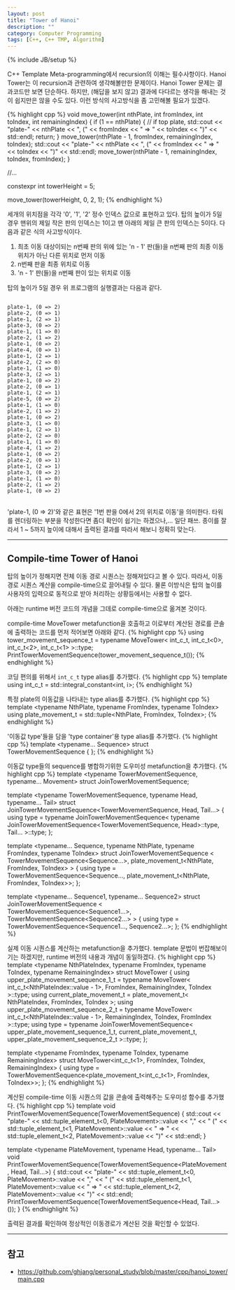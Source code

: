```yaml
---
layout: post
title: "Tower of Hanoi"
description: ""
category: Computer Programming
tags: [C++, C++ TMP, Algorithm]
---
```

{% include JB/setup %}

C++ Template Meta-programming에서 recursion의 이해는 필수사항이다. Hanoi Tower는 이 recursion과 관련하여 생각해볼만한 문제이다. Hanoi Tower 문제는 결과코드만 보면 단순하다. 하지만, (해답을 보지 않고) 결과에 다다르는 생각을 해내는 것이 쉽지만은 않을 수도 있다. 이런 방식의 사고방식을 좀 고민해볼 필요가 있겠다.

{% highlight cpp %}
void move_tower(int nthPlate, int fromIndex, int toIndex, int remainingIndex)
{
    if (1 == nthPlate) { // if top plate,
        std::cout << "plate-" << nthPlate << ", (" << fromIndex << " => " << toIndex << ")" << std::endl;
        return;
    }
    move_tower(nthPlate - 1, fromIndex, remainingIndex, toIndex);
    std::cout << "plate-" << nthPlate << ", (" << fromIndex << " => " << toIndex << ")" << std::endl;
    move_tower(nthPlate - 1, remainingIndex, toIndex, fromIndex);
}

//...

constexpr int towerHeight = 5;

move_tower(towerHeight, 0, 2, 1);
{% endhighlight %}

세개의 위치점을 각각 '0', '1', '2' 정수 인덱스 값으로 표현하고 있다. 탑의 높이가 5일 경우 맨위의 제일 작은 판의 인덱스는 1이고 맨 아래의 제일 큰 판의 인덱스는 5이다. 다음과 같은 식의 사고방식이다.

1. 최초 이동 대상이되는 n번째 판의 위에 있는 'n - 1' 판(들)을 n번째 판의 최종 이동 위치가 아닌 다른 위치로 먼저 이동
1. n번째 판을 최종 위치로 이동  
1. 'n - 1' 판(들)을 n번째 판이 있는 위치로 이동

탑의 높이가 5일 경우 위 프로그램의 실행결과는 다음과 같다.
<pre>
<code>
plate-1, (0 => 2)
plate-2, (0 => 1)
plate-1, (2 => 1)
plate-3, (0 => 2)
plate-1, (1 => 0)
plate-2, (1 => 2)
plate-1, (0 => 2)
plate-4, (0 => 1)
plate-1, (2 => 1)
plate-2, (2 => 0)
plate-1, (1 => 0)
plate-3, (2 => 1)
plate-1, (0 => 2)
plate-2, (0 => 1)
plate-1, (2 => 1)
plate-5, (0 => 2)
plate-1, (1 => 0)
plate-2, (1 => 2)
plate-1, (0 => 2)
plate-3, (1 => 0)
plate-1, (2 => 1)
plate-2, (2 => 0)
plate-1, (1 => 0)
plate-4, (1 => 2)
plate-1, (0 => 2)
plate-2, (0 => 1)
plate-1, (2 => 1)
plate-3, (0 => 2)
plate-1, (1 => 0)
plate-2, (1 => 2)
plate-1, (0 => 2)
</code>
</pre>

'plate-1, (0 => 2)'와 같은 표현은 '1번 판을 0에서 2의 위치로 이동'을 의미한다. 타워를 렌더링하는 부분을 작성한다면 좀더 확인이 쉽기는 하겠으나,... 일단 패쓰. 종이를 잘라서 1 ~ 5까지 높이에 대해서 출력된 결과를 따라서 해보니 정확히 맞는다.

---

## Compile-time Tower of Hanoi

탑의 높이가 정해지면 전체 이동 경로 시퀀스는 정해져있다고 볼 수 있다. 따라서, 이동 경로 시퀀스 계산을 compile-time으로 끌어내릴 수 있다. 물론 이방식은 탑의 높이를 사용자의 입력으로 동적으로 받아 처리하는 상황등에서는 사용할 수 없다.

아래는 runtime 버전 코드의 개념을 그데로 compile-time으로 옮겨본 것이다.

compile-time MoveTower metafunction을 호출하고 이로부터 계산된 경로를 콘솔에 출력하는 코드를 먼저 적어보면 아래와 같다.
{% highlight cpp %}
using tower_movement_sequence_t = typename MoveTower<
                                                int_c_t<towerHeight>,
                                                int_c_t<0>,
                                                int_c_t<2>,
                                                int_c_t<1>
                                            >::type;
PrintTowerMovementSequence(tower_movement_sequence_t());
{% endhighlight %}

코딩 편의를 위해서 `int_c_t` type alias를 추가했다.
{% highlight cpp %}
template <int i>
using int_c_t = std::integral_constant<int, i>;
{% endhighlight %}

특정 plate의 이동값을 나타내는 type alias를 추가했다.
{% highlight cpp %}
template <typename NthPlate, typename FromIndex, typename ToIndex>
using plate_movement_t = std::tuple<NthPlate, FromIndex, ToIndex>;
{% endhighlight %}

'이동값 type'들을 담을 'type container'용 type alias를 추가했다. 
{% highlight cpp %}
template <typename... Sequence>
struct TowerMovementSequence
{ };
{% endhighlight %}

이동값 type들의 sequence를 병합하기위한 도우미성 metafunction을 추가했다.
{% highlight cpp %}
template <typename TowerMovementSequence, typename... Movement>
struct JoinTowerMovementSequence;

template <typename TowerMovementSequence, typename Head, typename... Tail>
struct JoinTowerMovementSequence<TowerMovementSequence, Head, Tail...>
{
    using type = typename JoinTowerMovementSequence<
                                typename JoinTowerMovementSequence<TowerMovementSequence, Head>::type,
                                Tail...
                            >::type;
};

template <typename... Sequence, typename NthPlate, typename FromIndex, typename ToIndex>
struct JoinTowerMovementSequence
        <
            TowerMovementSequence<Sequence...>,
            plate_movement_t<NthPlate, FromIndex, ToIndex>
        >
{
    using type = TowerMovementSequence<Sequence..., plate_movement_t<NthPlate, FromIndex, ToIndex>>;
};

template <typename... Sequence1, typename... Sequence2>
struct JoinTowerMovementSequence
        <
            TowerMovementSequence<Sequence1...>,
            TowerMovementSequence<Sequence2...>
        >
{
    using type = TowerMovementSequence<Sequence1..., Sequence2...>;
};
{% endhighlight %}

실제 이동 시퀀스를 계산하는 metafunction을 추가했다. template 문법이 번잡해보이기는 하겠지만, runtime 버전의 내용과 개념이 동일하겠다.
{% highlight cpp %}
template <typename NthPlateIndex, typename FromIndex, typename ToIndex, typename RemainingIndex>
struct MoveTower
{
    using upper_plate_movement_sequence_1_t = typename MoveTower<
                                                            int_c_t<NthPlateIndex::value - 1>,
                                                            FromIndex,
                                                            RemainingIndex,
                                                            ToIndex
                                                        >::type;
    using current_plate_movement_t = plate_movement_t<
                                            NthPlateIndex,
                                            FromIndex,
                                            ToIndex
                                        >;
    using upper_plate_movement_sequence_2_t = typename MoveTower<
                                                            int_c_t<NthPlateIndex::value - 1>,
                                                            RemainingIndex,
                                                            ToIndex,
                                                            FromIndex
                                                        >::type;
    using type = typename JoinTowerMovementSequence<
                                upper_plate_movement_sequence_1_t,
                                current_plate_movement_t,
                                upper_plate_movement_sequence_2_t
                            >::type;
};

template <typename FromIndex, typename ToIndex, typename RemainingIndex>
struct MoveTower<int_c_t<1>, FromIndex, ToIndex, RemainingIndex>
{
    using type = TowerMovementSequence<plate_movement_t<int_c_t<1>, FromIndex, ToIndex>>;
};
{% endhighlight %}

계산된 compile-time 이동 시퀀스의 값을 콘솔에 출력해주는 도우미성 함수를 추가했다.
{% highlight cpp %}
template <typename PlateMovement>
void PrintTowerMovementSequence(TowerMovementSequence<PlateMovement>)
{
    std::cout << "plate-" << std::tuple_element_t<0, PlateMovement>::value << ","
                << " (" << std::tuple_element_t<1, PlateMovement>::value
                << " => " << std::tuple_element_t<2, PlateMovement>::value << ")"
                << std::endl;
}

template <typename PlateMovement, typename Head, typename... Tail>
void PrintTowerMovementSequence(TowerMovementSequence<PlateMovement, Head, Tail...>)
{
    std::cout << "plate-" << std::tuple_element_t<0, PlateMovement>::value << ","
                << " (" << std::tuple_element_t<1, PlateMovement>::value
                << " => " << std::tuple_element_t<2, PlateMovement>::value << ")"
                << std::endl;
    PrintTowerMovementSequence(TowerMovementSequence<Head, Tail...>());
}
{% endhighlight %} 

출력된 결과를 확인하여 정상적인 이동경로가 계산된 것을 확인할 수 있었다.

---

## 참고
+ <https://github.com/ghjang/personal_study/blob/master/cpp/hanoi_tower/main.cpp>
